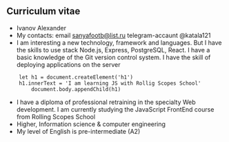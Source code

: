 ## Curriculum vitae

* Ivanov Alexander
* My contacts: email sanyafootb@list.ru telegram-accaunt @katala121
* I am interesting a new technology, framework and languages. But I have the skills to use stack Node.js, Express, PostgreSQL, React. I have a basic knowledge of the Git version control system. I have the skill of deploying applications on the server

``` 
	let h1 = document.createElement('h1')
	h1.innerText = 'I am learning JS with Rollig Scopes School'
    	document.body.appendChild(h1)
```

* I have a diploma of professional retraining in the specialty Web development. I am currently studying the JavaScript FrontEnd course from Rolling Scopes School
* Higher, Information science & computer engineering
* My level of English is pre-intermediate (A2)
